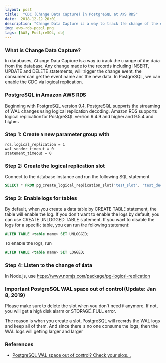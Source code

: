 ```yaml
---
layout: post
title:  "CDC (Change Data Capture) in PostgreSQL at AWS RDS"
date:  2018-12-19 20:01
description: "Change Data Capture is a way to track the change of the data from the database."
img: aws-rds-pgsql.png
tags: [AWS, PostgreSQL, db]
---
```


### What is Change Data Capture?
In databases, Change Data Capture is a way to track the change of the data from the database. Any change made to the records including INSERT, UPDATE and DELETE statements, will trigger the change event, the consumer can get the event name and the new data.
In PostgreSQL, we can enable the CDC via logical replication.

### PostgreSQL in Amazon AWS RDS
Beginning with PostgreSQL version 9.4, PostgreSQL supports the streaming of WAL changes using logical replication decoding. Amazon RDS supports logical replication for PostgreSQL version 9.4.9 and higher and 9.5.4 and higher.

### Step 1: Create a new parameter group with
```
rds.logical_replication = 1
wal_sender_timeout = 0
statement_timeout = 0
```

### Step 2: Create the logical replication slot
Connect to the database instance and run the following SQL statement
```sql
SELECT * FROM pg_create_logical_replication_slot('test_slot', 'test_decoding');
```

### Step 3: Enable logs for tables
By default, when you create a data table by CREATE TABLE statement, the table will enable the log.
If you don't want to enable the logs by default, you can use CREATE UNLOGGED TABLE statement.
If you want to disable the logs for a specific table, you can run the following statement:
```sql
ALTER TABLE <table name> SET UNLOGGED;
```
To enable the logs, run
```sql
ALTER TABLE <table name> SET LOGGED;
```

### Step 4: Listen to the change of data
In Node.js, use https://www.npmjs.com/package/pg-logical-replication


### Important PostgreSQL WAL space out of control (Update: Jan 8, 2019)
Please make sure to delete the slot when you don't need it anymore. If not, you will get a high disk alarm or STORAGE_FULL error.

The reason is when you create a slot, PostgreSQL will records the WAL logs and keep all of them. And since there is no one consume the logs, then the WAL logs will getting larger and larger.

### References
  - [PostgreSQL WAL space out of control? Check your slots...](https://www.couyon.net/blog/postgresql-wal-space-out-of-control-check-your-slots)
